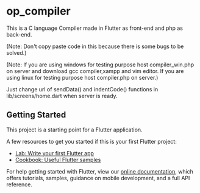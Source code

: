 # op_compiler

This is a C language Compiler made in Flutter as front-end and php as back-end.

(Note: Don't copy paste code in this because there is some bugs to be solved.)

(Note: If you are using windows for testing purpose host compiler_win.php on server and download gcc compiler,xampp and vim editor.
	   If you are using linux for testing purpose host compiler.php on server.)

Just change url of sendData() and indentCode() functions in lib/screens/home.dart when server is ready.

## Getting Started

This project is a starting point for a Flutter application.

A few resources to get you started if this is your first Flutter project:

- [Lab: Write your first Flutter app](https://flutter.dev/docs/get-started/codelab)
- [Cookbook: Useful Flutter samples](https://flutter.dev/docs/cookbook)

For help getting started with Flutter, view our
[online documentation](https://flutter.dev/docs), which offers tutorials,
samples, guidance on mobile development, and a full API reference.
